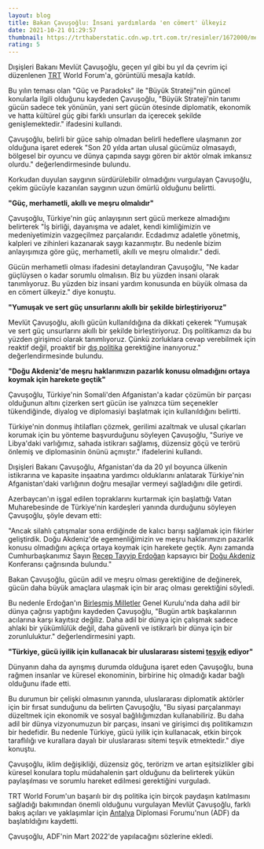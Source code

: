 ```yaml
--- 
layout: blog
title: Bakan Çavuşoğlu: İnsani yardımlarda 'en cömert' ülkeyiz
date: 2021-10-21 01:29:57
thumbnail: https://trthaberstatic.cdn.wp.trt.com.tr/resimler/1672000/mevlut-cavusoglu-aa-1673988.jpg
rating: 5
---
```

<p>
	Dışişleri Bakanı Mevlüt Çavuşoğlu, geçen yıl gibi bu yıl da çevrim içi düzenlenen <a href="https://www.trthaber.com/etiket/trt/" target="_blank">TRT</a> World Forum'a, görüntülü mesajla katıldı.</p>
<p>
	Bu yılın teması olan "Güç ve Paradoks" ile "Büyük Strateji"nin güncel konularla ilgili olduğunu kaydeden Çavuşoğlu, "Büyük Strateji'nin tanımı gücün sadece tek yönünün, yani sert gücün ötesinde diplomatik, ekonomik ve hatta kültürel güç gibi farklı unsurları da içerecek şekilde genişlemektedir." ifadesini kullandı.</p>
<p>
	Çavuşoğlu, belirli bir güce sahip olmadan belirli hedeflere ulaşmanın zor olduğuna işaret ederek "Son 20 yılda artan ulusal gücümüz olmasaydı, bölgesel bir oyuncu ve dünya çapında saygı gören bir aktör olmak imkansız olurdu." değerlendirmesinde bulundu.</p>
<p>
	Korkudan duyulan saygının sürdürülebilir olmadığını vurgulayan Çavuşoğlu, çekim gücüyle kazanılan saygının uzun ömürlü olduğunu belirtti.</p>
<p>
	<strong>"Güç, merhametli, akıllı ve meşru olmalıdır"</strong></p>
<p>
	Çavuşoğlu, Türkiye'nin güç anlayışının sert gücü merkeze almadığını belirterek "İş birliği, dayanışma ve adalet, kendi kimliğimizin ve medeniyetimizin vazgeçilmez parçalarıdır. Ecdadımız adaletle yönetmiş, kalpleri ve zihinleri kazanarak saygı kazanmıştır. Bu nedenle bizim anlayışımıza göre güç, merhametli, akıllı ve meşru olmalıdır." dedi.</p>
<p>
	Gücün merhametli olması ifadesini detaylandıran Çavuşoğlu, "Ne kadar güçlüysen o kadar sorumlu olmalısın. Biz bu yüzden insani olarak tanımlıyoruz. Bu yüzden biz insani yardım konusunda en büyük olmasa da en cömert ülkeyiz." diye konuştu.</p>
<p>
	<strong>"Yumuşak ve sert güç unsurlarını akıllı bir şekilde birleştiriyoruz"</strong></p>
<p>
	Mevlüt Çavuşoğlu, akıllı gücün kullanıldığına da dikkati çekerek "Yumuşak ve sert güç unsurlarını akıllı bir şekilde birleştiriyoruz. Dış politikamızı da bu yüzden girişimci olarak tanımlıyoruz. Çünkü zorluklara cevap verebilmek için reaktif değil, proaktif bir <a href="https://www.trthaber.com/etiket/dis-politika/" target="_blank">dış politika</a> gerektiğine inanıyoruz." değerlendirmesinde bulundu.</p>
<p>
	<strong>"Doğu Akdeniz'de meşru haklarımızın pazarlık konusu olmadığını ortaya koymak için harekete geçtik"</strong></p>
<p>
	Çavuşoğlu, Türkiye'nin Somali'den Afganistan'a kadar çözümün bir parçası olduğunun altını çizerken sert gücün ise yalnızca tüm seçenekler tükendiğinde, diyalog ve diplomasiyi başlatmak için kullanıldığını belirtti.</p>
<p>
	Türkiye'nin donmuş ihtilafları çözmek, gerilimi azaltmak ve ulusal çıkarları korumak için bu yönteme başvurduğunu söyleyen Çavuşoğlu, "Suriye ve Libya'daki varlığımız, sahada istikrarı sağlamış, düzensiz göçü ve terörü önlemiş ve diplomasinin önünü açmıştır." ifadelerini kullandı.</p>
<p>
	Dışişleri Bakanı Çavuşoğlu, Afganistan'da da 20 yıl boyunca ülkenin istikrarına ve kapasite inşaatına yardımcı olduklarını anlatarak Türkiye'nin Afganistan'daki varlığının doğru mesajlar vermeyi sağladığını dile getirdi.</p>
<p>
	Azerbaycan'ın işgal edilen topraklarını kurtarmak için başlattığı Vatan Muharebesinde de Türkiye'nin kardeşleri yanında durduğunu söyleyen Çavuşoğlu, şöyle devam etti:</p>
<p>
	"Ancak silahlı çatışmalar sona erdiğinde de kalıcı barışı sağlamak için fikirler geliştirdik. Doğu Akdeniz'de egemenliğimizin ve meşru haklarımızın pazarlık konusu olmadığını açıkça ortaya koymak için harekete geçtik. Aynı zamanda Cumhurbaşkanımız Sayın <a href="https://www.trthaber.com/etiket/recep-tayyip-erdogan/" target="_blank">Recep Tayyip Erdoğan</a> kapsayıcı bir <a href="https://www.trthaber.com/etiket/dogu-akdeniz/" target="_blank">Doğu Akdeniz</a> Konferansı çağrısında bulundu."</p>
<p>
	Bakan Çavuşoğlu, gücün adil ve meşru olması gerektiğine de değinerek, gücün daha büyük amaçlara ulaşmak için bir araç olması gerektiğini söyledi.</p>
<p>
	Bu nedenle Erdoğan'ın <a href="https://www.trthaber.com/etiket/birlesmis-milletler/" target="_blank">Birleşmiş Milletler</a> Genel Kurulu'nda daha adil bir dünya çağrısı yaptığını kaydeden Çavuşoğlu, "Bugün artık başkalarının acılarına karşı kayıtsız değiliz. Daha adil bir dünya için çalışmak sadece ahlaki bir yükümlülük değil, daha güvenli ve istikrarlı bir dünya için bir zorunluluktur." değerlendirmesini yaptı.</p>
<p>
	<strong>"Türkiye, gücü iyilik için kullanacak bir uluslararası sistemi <a href="https://www.trthaber.com/etiket/tesvik/" target="_blank">teşvik</a> ediyor"</strong></p>
<p>
	Dünyanın daha da ayrışmış durumda olduğuna işaret eden Çavuşoğlu, buna rağmen insanlar ve küresel ekonominin, birbirine hiç olmadığı kadar bağlı olduğunu ifade etti.</p>
<p>
	Bu durumun bir çelişki olmasının yanında, uluslararası diplomatik aktörler için bir fırsat sunduğunu da belirten Çavuşoğlu, "Bu siyasi parçalanmayı düzeltmek için ekonomik ve sosyal bağlılığımızdan kullanabiliriz. Bu daha adil bir dünya vizyonumuzun bir parçası, insani ve girişimci dış politikamızın bir hedefidir. Bu nedenle Türkiye, gücü iyilik için kullanacak, etkin birçok taraflılığı ve kurallara dayalı bir uluslararası sitemi teşvik etmektedir." diye konuştu.</p>
<p>
	Çavuşoğlu, iklim değişikliği, düzensiz göç, terörizm ve artan eşitsizlikler gibi küresel konulara toplu müdahalenin şart olduğunu da belirterek yükün paylaşılması ve sorumlu hareket edilmesi gerektiğini vurguladı.</p>
<p>
	TRT World Forum'un başarılı bir dış politika için birçok paydaşın katılmasını sağladığı bakımından önemli olduğunu vurgulayan Mevlüt Çavuşoğlu, farklı bakış açıları ve yaklaşımlar için <a href="https://www.trthaber.com/etiket/antalya/" target="_blank">Antalya</a> Diplomasi Forumu'nun (ADF) da başlatıldığını kaydetti.</p>
<p>
	Çavuşoğlu, ADF'nin Mart 2022'de yapılacağını sözlerine ekledi.</p>